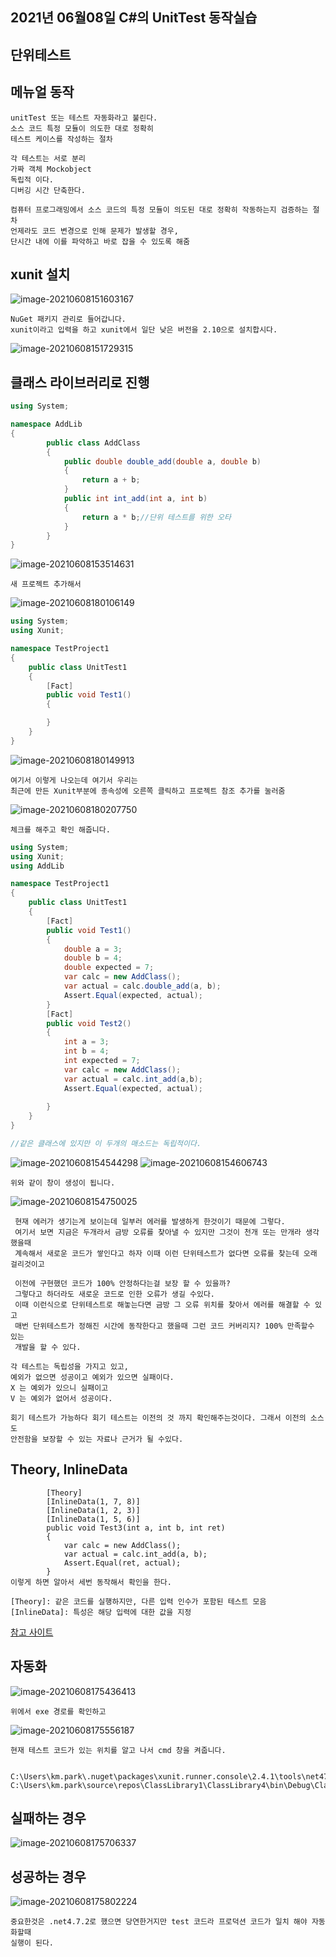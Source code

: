 ## 2021년 06월08일 C#의 UnitTest 동작실습
## 단위테스트
## 메뉴얼 동작
```
unitTest 또는 테스트 자동화라고 불린다. 
소스 코드 특정 모듈이 의도한 대로 정확히
테스트 케이스를 작성하는 절차

각 테스트는 서로 분리
가짜 객체 Mockobject 
독립적 이다.
디버깅 시간 단축한다.

컴퓨터 프로그래밍에서 소스 코드의 특정 모듈이 의도된 대로 정확히 작동하는지 검증하는 절차
언제라도 코드 변경으로 인해 문제가 발생할 경우,
단시간 내에 이를 파악하고 바로 잡을 수 있도록 해줌
```
##  xunit 설치  
![image-20210608151603167](2021년06월08일C#의UnitTest동작실습.assets/image-20210608151603167.png)
```
NuGet 패키지 관리로 들어갑니다.
xunit이라고 입력을 하고 xunit에서 일단 낮은 버전을 2.10으로 설치합시다.

```
![image-20210608151729315](2021년06월08일C#의UnitTest동작실습.assets/image-20210608151729315.png)
## 클래스 라이브러리로 진행  
```c#
using System;

namespace AddLib
{
        public class AddClass
        {
            public double double_add(double a, double b)
            {
                return a + b;
            }
            public int int_add(int a, int b)
            {
                return a * b;//단위 테스트를 위한 오타
            }
        }
}

```
![image-20210608153514631](2021년06월08일C#의UnitTest동작실습.assets/image-20210608153514631.png)
```
새 프로젝트 추가해서
```
![image-20210608180106149](2021년06월08일C#의UnitTest동작실습.assets/image-20210608180106149.png)

```c#
using System;
using Xunit;

namespace TestProject1
{
    public class UnitTest1
    {
        [Fact]
        public void Test1()
        {

        }
    }
}
```
![image-20210608180149913](2021년06월08일C#의UnitTest동작실습.assets/image-20210608180149913.png)
```
여기서 이렇게 나오는데 여기서 우리는
최근에 만든 Xunit부분에 종속성에 오른쪽 클릭하고 프로젝트 참조 추가를 눌러줌
```
![image-20210608180207750](2021년06월08일C#의UnitTest동작실습.assets/image-20210608180207750.png)
```
체크를 해주고 확인 해줍니다.
```
```c#
using System;
using Xunit;
using AddLib

namespace TestProject1
{
    public class UnitTest1
    {
        [Fact]
        public void Test1()
        {
            double a = 3;
            double b = 4;
            double expected = 7;
            var calc = new AddClass();
            var actual = calc.double_add(a, b);
            Assert.Equal(expected, actual);
        }
        [Fact]
        public void Test2()
        {
            int a = 3;
            int b = 4;
            int expected = 7;
            var calc = new AddClass();
            var actual = calc.int_add(a,b);
            Assert.Equal(expected, actual);
            
        }
    }
}

//같은 클래스에 있지만 이 두개의 매소드는 독립적이다.
```
![image-20210608154544298](2021년06월08일C#의UnitTest동작실습.assets/image-20210608154544298.png)
![image-20210608154606743](2021년06월08일C#의UnitTest동작실습.assets/image-20210608154606743.png)
```
위와 같이 창이 생성이 됩니다.
```
![image-20210608154750025](2021년06월08일C#의UnitTest동작실습.assets/image-20210608154750025.png)
```
 현재 에러가 생기는게 보이는데 일부러 에러를 발생하게 한것이기 때문에 그렇다.
 여기서 보면 지금은 두개라서 금방 오류를 찾아낼 수 있지만 그것이 천개 또는 만개라 생각했을때
 계속해서 새로운 코드가 쌓인다고 하자 이때 이런 단위테스트가 없다면 오류를 찾는데 오래 걸리것이고
 
 이전에 구현했던 코드가 100% 안정하다는걸 보장 할 수 있을까?
 그렇다고 하더라도 새로운 코드로 인한 오류가 생길 수있다. 
 이때 이런식으로 단위테스트로 해놓는다면 금방 그 오류 위치를 찾아서 에러를 해결할 수 있고
 매번 단위테스트가 정해진 시간에 동작한다고 했을때 그런 코드 커버리지? 100% 만족할수 있는 
 개발을 할 수 있다.
```
```
각 테스트는 독립성을 가지고 있고,
예외가 없으면 성공이고 예외가 있으면 실패이다. 
X 는 예외가 있으니 실패이고
V 는 예외가 없어서 성공이다.
```
```
회기 테스트가 가능하다 회기 테스트는 이전의 것 까지 확인해주는것이다. 그래서 이전의 소스도
안전함을 보장할 수 있는 자료나 근거가 될 수있다.
```
## Theory, InlineData
```
        [Theory]
        [InlineData(1, 7, 8)]
        [InlineData(1, 2, 3)]
        [InlineData(1, 5, 6)]
        public void Test3(int a, int b, int ret)
        {
            var calc = new AddClass();
            var actual = calc.int_add(a, b);
            Assert.Equal(ret, actual);
        }
이렇게 하면 알아서 세번 동작해서 확인을 한다.

[Theory]: 같은 코드를 실행하지만, 다른 입력 인수가 포함된 테스트 모음
[InlineData]: 특성은 해당 입력에 대한 값을 지정
```
[참고 사이트](https://hijuworld.tistory.com/31)

## 자동화
![image-20210608175436413](2021년06월08일C#의UnitTest동작실습.assets/image-20210608175436413.png)
```
위에서 exe 경로를 확인하고 
```
![image-20210608175556187](2021년06월08일C#의UnitTest동작실습.assets/image-20210608175556187.png)
```
현재 테스트 코드가 있는 위치를 알고 나서 cmd 창을 켜줍니다.

 C:\Users\km.park\.nuget\packages\xunit.runner.console\2.4.1\tools\net472\xunit.console.exe C:\Users\km.park\source\repos\ClassLibrary1\ClassLibrary4\bin\Debug\ClassLibrary4.dll
```
## 실패하는 경우
![image-20210608175706337](2021년06월08일C#의UnitTest동작실습.assets/image-20210608175706337.png)
## 성공하는 경우
![image-20210608175802224](2021년06월08일C#의UnitTest동작실습.assets/image-20210608175802224.png)
```
중요한것은 .net4.7.2로 했으면 당연한거지만 test 코드라 프로덕션 코드가 일치 해야 자동화할때
실행이 된다.
```

